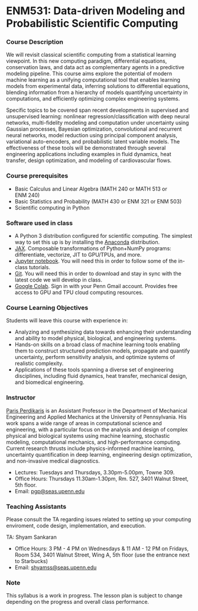 # ENM531: Data-driven Modeling and Probabilistic Scientific Computing

### Course Description

We will revisit classical scientific computing from a statistical learning viewpoint. In this new computing paradigm, differential equations, conservation laws, and data act as complementary agents in a predictive modeling pipeline. This course aims explore the potential of modern machine learning as a unifying computational tool that enables learning models from experimental data, inferring solutions to differential equations, blending information from a hierarchy of models  quantifying uncertainty in computations, and efficiently optimizing complex engineering systems. 

Specific topics to be covered span recent developments in supervised and unsupervised learning: nonlinear regression/classification with deep neural networks, multi-fidelity modeling and computation under uncertainty using Gaussian processes, Bayesian optimization, convolutional and recurrent neural networks, model reduction using principal component analysis, variational auto-encoders, and probabilistic latent variable models. The effectiveness of these tools will be demonstrated through several engineering applications including examples in fluid dynamics, heat transfer, design optimization, and modeling of cardiovascular flows. 

### Course prerequisites

- Basic Calculus and Linear Algebra (MATH 240 or MATH 513 or ENM 240)
- Basic Statistics and Probability (MATH 430 or ENM 321 or ENM 503)
- Scientific computing in Python

### Software used in class

- A Python 3 distribution configured for scientific computing. The simplest way to set this up is by installing the [Anaconda](https://anaconda.org/anaconda/python) distribution.
- [JAX](https://github.com/google/jax#installation). Composable transformations of Python+NumPy programs: differentiate, vectorize, JIT to GPU/TPUs, and more.
- [Jupyter notebook](http://jupyter.org/). You will need this in order to follow some of the in-class tutorials.
- [Git](https://git-scm.com/downloads). You will need this in order to download and stay in sync with the latest code we will develop in class.
- [Google Colab](https://colab.research.google.com/notebooks/intro.ipynb). Sign in with your Penn Gmail account. Provides free access to GPU and TPU cloud computing resources.

### Course Learning Objectives

Students will leave this course with experience in:

- Analyzing and synthesizing data towards enhancing their understanding and ability to model physical, biological, and engineering systems.
- Hands-on skills on a broad class of machine learning tools enabling them to construct structured prediction models, propagate and quantify uncertainty, perform sensitivity analysis, and optimize systems of realistic complexity.
- Applications of these tools spanning a diverse set of engineering disciplines, including fluid dynamics, heat transfer, mechanical design, and biomedical engineering.


### Instructor

[Paris Perdikaris](https://www.seas.upenn.edu/directory/profile.php?ID=237) is an Assistant Professor in the Department of Mechanical Engineering and Applied Mechanics at the University of Pennsylvania.  His work spans a wide range of areas in computational science and engineering, with a particular focus on the analysis and design of complex physical and biological systems using machine learning, stochastic modeling, computational mechanics, and high-performance computing. Current research thrusts include physics-informed machine learning, uncertainty quantification in deep learning, engineering design optimization, and non-invasive medical diagnostics.
- Lectures: Tuesdays and Thursdays, 3.30pm-5.00pm, Towne 309.
- Office Hours: Thursdays 11.30am-1.30pm, Rm. 527, 3401 Walnut Street, 5th floor.
- Email: <pgp@seas.upenn.edu>


### Teaching Assistants

Please consult the TA regarding issues related to setting up your computing enviroment, code design, implementation, and execution.

TA: Shyam Sankaran
- Office Hours: 3 PM - 4 PM on Wednesdays & 11 AM - 12 PM on Fridays, Room 534, 3401 Walnut Street, Wing A, 5th floor (use the entrance next to Starbucks)
- Email: <shyamss@seas.upenn.edu>

<!-- Grader: Jin Wu
- Email: <jinwu@sas.upenn.edu> -->
    
### Note

This syllabus is a work in progress. The lesson plan is subject to change depending on the progress and overall class performance.
